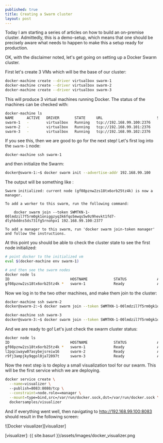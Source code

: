 ```yaml
---
published: true
title: Creating a Swarm cluster
layout: post
---
```

Today I am starting a series of articles on how to build an on-premise cluster. Admittedly, this is a demo-setup, which means that one should be precisely aware what needs to happen to make this a setup ready for production. 

OK, with the disclaimer noted, let's get going on setting up a Docker Swarm cluster. 

First let's create 3 VMs which will be the base of our cluster: 

```bash
docker-machine create --driver virtualbox swarm-1
docker-machine create --driver virtualbox swarm-2
docker-machine create --driver virtualbox swarm-3
```

This will produce 3 virtual machines running Docker. The status of the machines can be checked with:

```bash
docker-machine ls
NAME      ACTIVE   DRIVER       STATE     URL                         SWARM   DOCKER        ERRORS
swarm-1   -        virtualbox   Running   tcp://192.168.99.100:2376           v17.10.0-ce
swarm-2   -        virtualbox   Running   tcp://192.168.99.101:2376           v17.10.0-ce
swarm-3   -        virtualbox   Running   tcp://192.168.99.102:2376           v17.10.0-ce
```

If you see this, then we are good to go for the next step! Let's first log into the `swarm-1` node:

```
docker-machine ssh swarm-1
```

and then initialize the Swarm:

```bash
docker@swarm-1:~$ docker swarm init --advertise-addr 192.168.99.100
```


The output will be something like :

```
Swarm initialized: current node (gf08pznw2zs18tx6orb25tz4k) is now a manager.

To add a worker to this swarm, run the following command:

    docker swarm join --token SWMTKN-1-00lmdzil7f5rm0gk1oniggzyq3k6fqo5mwqs5w9z9hevkt1fd7-dlyhbddns5ds731fg5rnohpx1 192.168.99.100:2377

To add a manager to this swarm, run 'docker swarm join-token manager' and follow the instructions.
```

At this point you should be able to check the cluster state to see the first node initialized:

```bash
# point docker to the initialized vm
eval $(docker-machine env swarm-1)

# and then see the swarm nodes
docker node ls
ID                            HOSTNAME            STATUS              AVAILABILITY        MANAGER STATUS
gf08pznw2zs18tx6orb25tz4k *   swarm-1             Ready               Active              Leader
```

Now we log in to the two other machines, and make them join to the cluster:

```bash
docker-machine ssh swarm-2
docker@swarm-2:~$ docker swarm join --token SWMTKN-1-00lmdzil7f5rm0gk1oniggzyq3k6fqo5mwqs5w9z9hevkt1fd7-dlyhbddns5ds731fg5rnohpx1 192.168.99.100:2377

docker-machine ssh swarm-3
docker@swarm-3:~$ docker swarm join --token SWMTKN-1-00lmdzil7f5rm0gk1oniggzyq3k6fqo5mwqs5w9z9hevkt1fd7-dlyhbddns5ds731fg5rnohpx1 192.168.99.100:2377
```

And we are ready to go! Let's just check the swarm cluster status:

```bash
docker node ls
ID                            HOSTNAME            STATUS              AVAILABILITY        MANAGER STATUS
gf08pznw2zs18tx6orb25tz4k *   swarm-1             Ready               Active              Leader
l2pqciwayw07asybejsreiw16     swarm-2             Ready               Active
r9fj3ampjky9qgol0ja72097t     swarm-3             Ready               Active
```

Now the next step is to deploy a small visualization tool for our swarm. 
This will be the first service which we are deploying.

```bash
docker service create \
  --name=visualizer \ 
  --publish=8083:8080/tcp \
  --constraint=node.role==manager \
  --mount=type=bind,src=/var/run/docker.sock,dst=/var/run/docker.sock \
  dockersamples/visualizer
```

And if everything went well, then navigating to http://192.168.99.100:8083 
should result in the following screen: 

![Docker visualizer][visualizer]

[visualizer]: {{ site.basurl }}/assets/images/docker_visualizer.png
